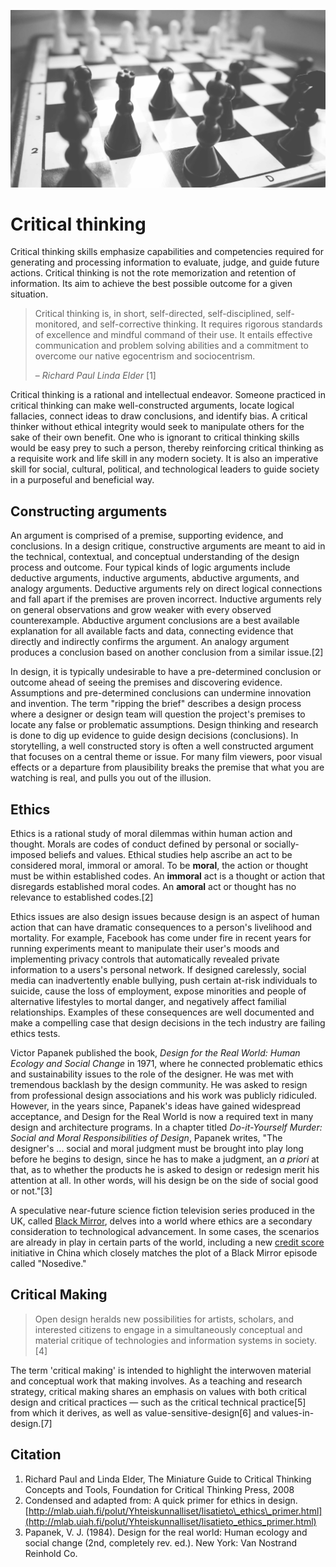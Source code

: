 ![Photo of a chess board](/assets/critical-thinking-chess.jpg)

# Critical thinking

Critical thinking skills emphasize capabilities and competencies required for generating and processing information to evaluate, judge, and guide future actions. Critical thinking is not the rote memorization and retention of information. Its aim to achieve the best possible outcome for a given situation.

> Critical thinking is, in short, self-directed, self-disciplined, self-monitored, and self-corrective thinking. It requires rigorous standards of excellence and mindful command of their use. It entails effective communication and problem solving abilities and a commitment to overcome our native egocentrism and sociocentrism.
>
> – _Richard Paul Linda Elder_ \[1\]

Critical thinking is a rational and intellectual endeavor. Someone practiced in critical thinking can make well-constructed arguments, locate logical fallacies, connect ideas to draw conclusions, and identify bias. A critical thinker without ethical integrity would seek to manipulate others for the sake of their own benefit. One who is ignorant to critical thinking skills would be easy prey to such a person, thereby reinforcing critical thinking as a requisite work and life skill in any modern society. It is also an imperative skill for social, cultural, political, and technological leaders to guide society in a purposeful and beneficial way.

## Constructing arguments

An argument is comprised of a premise, supporting evidence, and conclusions. In a design critique, constructive arguments are meant to aid in the technical, contextual, and conceptual understanding of the design process and outcome. Four typical kinds of logic arguments include deductive arguments, inductive arguments, abductive arguments, and analogy arguments. Deductive arguments rely on direct logical connections and fall apart if the premises are proven incorrect. Inductive arguments rely on general observations and grow weaker with every observed counterexample. Abductive argument conclusions are a best available explanation for all available facts and data, connecting evidence that directly and indirectly confirms the argument. An analogy argument produces a conclusion based on another conclusion from a similar issue.\[2\]

In design, it is typically undesirable to have a pre-determined conclusion or outcome ahead of seeing the premises and discovering evidence. Assumptions and pre-determined conclusions can undermine innovation and invention. The term "ripping the brief" describes a design process where a designer or design team will question the project's premises to locate any false or problematic assumptions. Design thinking and research is done to dig up evidence to guide design decisions \(conclusions\). In storytelling, a well constructed story is often a well constructed argument that focuses on a central theme or issue. For many film viewers, poor visual effects or a departure from plausibility breaks the premise that what you are watching is real, and pulls you out of the illusion.

## Ethics

Ethics is a rational study of moral dilemmas within human action and thought. Morals are codes of conduct defined by personal or socially-imposed beliefs and values. Ethical studies help ascribe an act to be considered moral, immoral or amoral. To be **moral**, the action or thought must be within established codes. An **immoral** act is a thought or action that disregards established moral codes. An **amoral** act or thought has no relevance to established codes.\[2\]

Ethics issues are also design issues because design is an aspect of human action that can have dramatic consequences to a person's livelihood and mortality. For example, Facebook has come under fire in recent years for running experiments meant to manipulate their user's moods and implementing privacy controls that automatically revealed private information to a users's personal network. If designed carelessly, social media can inadvertently enable bullying, push certain at-risk individuals to suicide, cause the loss of employment, expose minorities and people of alternative lifestyles to mortal danger, and negatively affect familial relationships. Examples of these consequences are well documented and make a compelling case that design decisions in the tech industry are failing ethics tests.

Victor Papanek published the book, _Design for the Real World: Human Ecology and Social Change_ in 1971, where he connected problematic ethics and sustainability issues to the role of the designer. He was met with tremendous backlash by the design community. He was asked to resign from professional design associations and his work was publicly ridiculed. However, in the years since, Papanek's ideas have gained widespread acceptance, and Design for the Real World is now a required text in many design and architecture programs. In a chapter titled _Do-it-Yourself Murder: Social and Moral Responsibilities of Design_, Papanek writes,  "The designer's ... social and moral judgment must be brought into play long before he begins to design, since he has to make a judgment, an _a priori_ at that, as to whether the products he is asked to design or redesign merit his attention at all. In other words, will his design be on the side of social good or not."\[3\]

A speculative near-future science fiction television series produced in the UK, called [Black Mirror](http://www.imdb.com/title/tt2085059/), delves into a world where ethics are a secondary consideration to technological advancement. In some cases, the scenarios are already in play in certain parts of the world, including a new [credit score](http://www.businessinsider.com/china-social-credit-score-like-black-mirror-2016-10) initiative in China which closely matches the plot of a Black Mirror episode called "Nosedive."

## Critical Making

> Open design heralds new possibilities for artists, scholars, and interested citizens to engage in a simultaneously conceptual and material critique of technologies and information systems in society.\[4\]

The term 'critical making' is intended to highlight the interwoven material and conceptual work that making involves. As a teaching and research strategy, critical making shares an emphasis on values with both critical design and critical practices — such as the critical technical practice\[5\] from which it derives, as well as value-sensitive-design\[6\] and values-in-design.\[7\]

## Citation

1. Richard Paul and Linda Elder, The Miniature Guide to Critical Thinking Concepts and Tools, Foundation for Critical Thinking Press, 2008
2. Condensed and adapted from: A quick primer for ethics in design. [http://mlab.uiah.fi/polut/Yhteiskunnalliset/lisatieto\_ethics\_primer.html](http://mlab.uiah.fi/polut/Yhteiskunnalliset/lisatieto_ethics_primer.html)
3. Papanek, V. J. \(1984\). Design for the real world: Human ecology and social change \(2nd, completely rev. ed.\). New York: Van Nostrand Reinhold Co.



